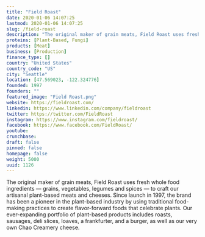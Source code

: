 ```yaml
---
title: "Field Roast"
date: 2020-01-06 14:07:25
lastmod: 2020-01-06 14:07:25
slug: /field-roast
description: "The original maker of grain meats, Field Roast uses fresh whole food ingredients — grains, vegetables, legumes and spices — to craft our artisanal plant-based meats and cheeses. Since launch in 1997, the brand has been a pioneer in the plant-based industry by using traditional food-making practices to create flavor-forward foods that celebrate plants. Our ever-expanding portfolio of plant-based products includes roasts, sausages, deli slices, loaves, a frankfurter, and a burger, as well as our very own Chao Creamery cheese."
proteins: [Plant-Based, Fungi]
products: [Meat]
business: [Production]
finance_type: []
country: "United States"
country_code: "US"
city: "Seattle"
location: [47.569023, -122.324776]
founded: 1997
founders: ""
featured_image: "Field Roast.png"
website: https://fieldroast.com/
linkedin: https://www.linkedin.com/company/fieldroast
twitter: https://twitter.com/FieldRoast
instagram: https://www.instagram.com/fieldroast/
facebook: https://www.facebook.com/FieldRoast/
youtube: 
crunchbase: 
draft: false
pinned: false
homepage: false
weight: 5000
uuid: 1126
---
```

The original maker of grain meats, Field Roast uses fresh whole food ingredients — grains, vegetables, legumes and spices — to craft our artisanal plant-based meats and cheeses. Since launch in 1997, the brand has been a pioneer in the plant-based industry by using traditional food-making practices to create flavor-forward foods that celebrate plants. Our ever-expanding portfolio of plant-based products includes roasts, sausages, deli slices, loaves, a frankfurter, and a burger, as well as our very own Chao Creamery cheese.
